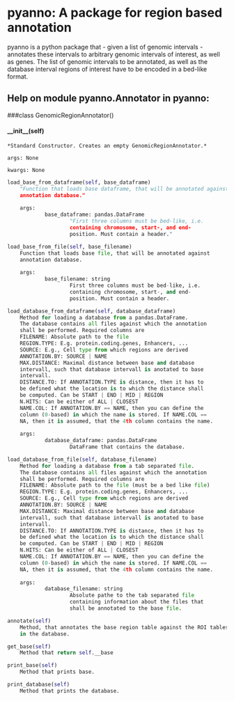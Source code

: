# pyanno: A package for region based annotation

pyanno is a python package that - given a list of genomic intervals - annotates these intervals to arbitrary genomic intervals of interest, as well as genes. The list of genomic intervals to be annotated, as well as the database interval regions of interest have to be encoded in a bed-like format.

## Help on module pyanno.Annotator in pyanno:

###class GenomicRegionAnnotator()


#### \_\_init\_\_(self)
    *Standard Constructor. Creates an empty GenomicRegionAnnotator.*
    
    args: None
    
    kwargs: None

```python
load_base_from_dataframe(self, base_dataframe)
    "Function that loads base dataframe, that will be annotated against
    annotation database."
    
    args:
            base_dataframe: pandas.DataFrame
                    "First three columns must be bed-like, i.e.
                    containing chromosome, start-, and end-
                    position. Must contain a header."
```

```python
load_base_from_file(self, base_filename)
    Function that loads base file, that will be annotated against
    annotation database.
    
    args:
            base_filename: string
                    First three columns must be bed-like, i.e.
                    containing chromosome, start-, and end-
                    position. Must contain a header.
```

```python
load_database_from_dataframe(self, database_dataframe)
    Method for loading a database from a pandas.DataFrame.
    The database contains all files against which the annotation
    shall be performed. Required columns are
    FILENAME: Absolute path to the file 
    REGION.TYPE: E.g. protein.coding.genes, Enhancers, ...
    SOURCE: E.g., Cell type from which regions are derived
    ANNOTATION.BY: SOURCE | NAME
    MAX.DISTANCE: Maximal distance between base and database
    intervall, such that database intervall is anotated to base
    intervall.
    DISTANCE.TO: If ANNOTATION.TYPE is distance, then it has to
    be defined what the location is to which the distance shall
    be computed. Can be START | END | MID | REGION
    N.HITS: Can be either of ALL | CLOSEST
    NAME.COL: If ANNOTATION.BY == NAME, then you can define the
    column (0-based) in which the name is stored. If NAME.COL ==
    NA, then it is assumed, that the 4th column contains the name.
    
    args:
            database_dataframe: pandas.DataFrame
                    DataFrame that contains the database.
```

```python
load_database_from_file(self, database_filename)
    Method for loading a database from a tab separated file.
    The database contains all files against which the annotation
    shall be performed. Required columns are
    FILENAME: Absolute path to the file (must be a bed like file)
    REGION.TYPE: E.g. protein.coding.genes, Enhancers, ...
    SOURCE: E.g., Cell type from which regions are derived
    ANNOTATION.BY: SOURCE | NAME
    MAX.DISTANCE: Maximal distance between base and database
    intervall, such that database intervall is anotated to base
    intervall.
    DISTANCE.TO: If ANNOTATION.TYPE is distance, then it has to
    be defined what the location is to which the distance shall
    be computed. Can be START | END | MID | REGION
    N.HITS: Can be either of ALL | CLOSEST
    NAME.COL: If ANNOTATION.BY == NAME, then you can define the
    column (0-based) in which the name is stored. If NAME.COL ==
    NA, then it is assumed, that the 4th column contains the name.
    
    args:
            database_filename: string
                    Absolute pathe to the tab separated file
                    containing information about the files that
                    shall be annotated to the base file.
```

```python
annotate(self)
    Method, that annotates the base region table against the ROI tables
    in the database.
```


```python
get_base(self)
    Method that return self.__base
```

```python
print_base(self)
    Method that prints base.
```

```python
print_database(self)
    Method that prints the database.
```
